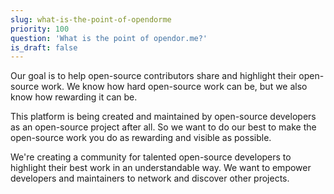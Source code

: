 ```yaml
---
slug: what-is-the-point-of-opendorme
priority: 100
question: 'What is the point of opendor.me?'
is_draft: false
---
```

Our goal is to help open-source contributors share and highlight their open-source work. We know how hard open-source work can be, but we also know how rewarding it can be.

This platform is being created and maintained by open-source developers as an open-source project after all. So we want to do our best to make the open-source work you do as rewarding and visible as possible.

We're creating a community for talented open-source developers to highlight their best work in an understandable way. We want to empower developers and maintainers to network and discover other projects.
